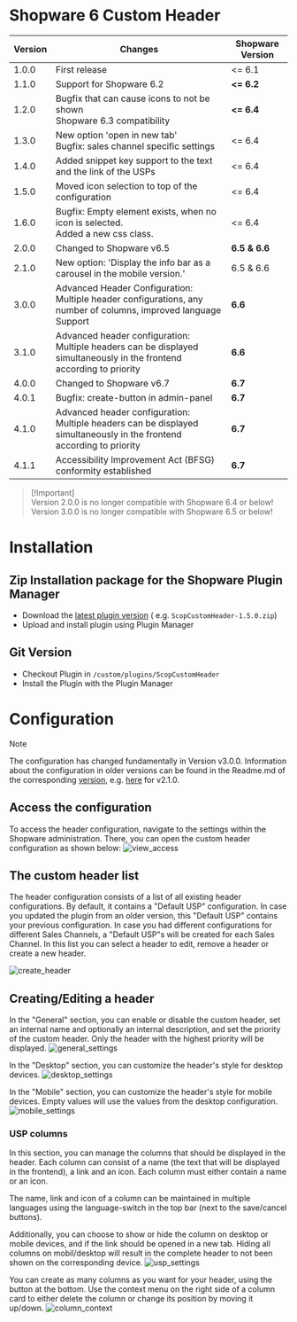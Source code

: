 # Shopware 6 Custom Header

| Version | Changes                                                                                                               | Shopware Version |
|---------|-----------------------------------------------------------------------------------------------------------------------|------------------|
| 1.0.0   | First release                                                                                                         | <= 6.1           |                                             
| 1.1.0   | Support for Shopware 6.2                                                                                              | **<= 6.2**       |                                 
| 1.2.0   | Bugfix that can cause icons to not be shown<br>Shopware 6.3 compatibility                                             | **<= 6.4**       |
| 1.3.0   | New option 'open in new tab'<br>Bugfix: sales channel specific settings                                               | <= 6.4           |
| 1.4.0   | Added snippet key support to the text and the link of the USPs                                                        | <= 6.4           |
| 1.5.0   | Moved icon selection to top of the configuration                                                                      | <= 6.4           |
| 1.6.0   | Bugfix: Empty <span> element exists, when no icon is selected.<br>Added a new css class.                              | <= 6.4           |
| 2.0.0   | Changed to Shopware v6.5                                                                                              | **6.5 & 6.6**    |
| 2.1.0   | New option: 'Display the info bar as a carousel in the mobile version.'                                               | 6.5 & 6.6        |
| 3.0.0   | Advanced Header Configuration: Multiple header configurations, any number of columns, improved language Support       | **6.6**          |
| 3.1.0   | Advanced header configuration: Multiple headers can be displayed simultaneously in the frontend according to priority | **6.6**          |
| 4.0.0   | Changed to Shopware v6.7                                                                                              | **6.7**          |
| 4.0.1   | Bugfix: create-button in admin-panel                                                                                  | **6.7**          |
| 4.1.0   | Advanced header configuration: Multiple headers can be displayed simultaneously in the frontend according to priority | **6.7**          |
| 4.1.1   | Accessibility Improvement Act (BFSG) conformity established                                                           | **6.7**          |

> [!Important]\
> Version 2.0.0 is no longer compatible with Shopware 6.4 or below!\
> Version 3.0.0 is no longer compatible with Shopware 6.5 or below!

# Installation

## Zip Installation package for the Shopware Plugin Manager

* Download the [latest plugin version](https://github.com/scope01-GmbH/ScopCustomHeader/releases/latest/) (
  e.g. `ScopCustomHeader-1.5.0.zip`)
* Upload and install plugin using Plugin Manager

## Git Version

* Checkout Plugin in `/custom/plugins/ScopCustomHeader`
* Install the Plugin with the Plugin Manager

# Configuration

> [!NOTE]
> The configuration has changed fundamentally in Version v3.0.0. Information about the configuration in older versions can be found in the Readme.md of the corresponding [version](https://github.com/scope01-GmbH/ScopCustomHeader/tags), e.g. [here](https://github.com/scope01-GmbH/ScopCustomHeader/blob/v2.1.0/Readme.md) for v2.1.0.

## Access the configuration
To access the header configuration, navigate to the settings within the Shopware administration. There, you can open the custom header configuration as shown below:
![view_access](screenshots/view_access.jpg)

## The custom header list
The header configuration consists of a list of all existing header configurations. By default, it contains a "Default USP" configuration. In case you updated the plugin from an older version, this "Default USP" contains your previous configuration. In case you had different configurations for different Sales Channels, a "Default USP"s will be created for each Sales Channel.
In this list you can select a header to edit, remove a header or create a new header.

![create_header](screenshots/header_list.png)

## Creating/Editing a header
In the "General" section, you can enable or disable the custom header, set an internal name and optionally an internal description, and set the priority of the custom header. Only the header with the highest priority will be displayed.
![general_settings](screenshots/general.jpg)

In the "Desktop" section, you can customize the header's style for desktop devices.
![desktop_settings](screenshots/desktop.jpg)

In the "Mobile" section, you can customize the header's style for mobile devices. Empty values will use the values from the desktop configuration.
![mobile_settings](screenshots/mobile.jpg)

### USP columns
In this section, you can manage the columns that should be displayed in the header. Each column can consist of a name (the text that will be displayed in the frontend), a link and an icon. Each column must either contain a name or an icon. 

The name, link and icon of a column can be maintained in multiple languages using the language-switch in the top bar (next to the save/cancel buttons).

Additionally, you can choose to show or hide the column on desktop or mobile devices, and if the link should be opened in a new tab. Hiding all columns on mobil/desktop will result in the complete header to not been shown on the corresponding device.
![usp_settings](screenshots/usp_columns.png)

You can create as many columns as you want for your header, using the button at the bottom. Use the context menu on the right side of a column card to either delete the column or change its position by moving it up/down.
![column_context](screenshots/column_context_menu.png)